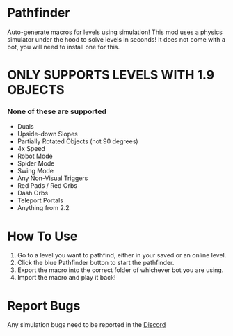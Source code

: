# Pathfinder

Auto-generate macros for levels using simulation! This mod uses a physics simulator under the hood to solve levels in seconds! It does not come with a bot, you will need to install one for this.

# ONLY SUPPORTS LEVELS WITH 1.9 OBJECTS
### None of these are supported
- Duals
- Upside-down Slopes
- Partially Rotated Objects (not 90 degrees)
- 4x Speed
- Robot Mode
- Spider Mode
- Swing Mode
- Any Non-Visual Triggers
- Red Pads / Red Orbs
- Dash Orbs
- Teleport Portals
- Anything from 2.2

# How To Use

1. Go to a level you want to pathfind, either in your saved or an online level.
2. Click the blue Pathfinder button to start the pathfinder.
3. Export the macro into the correct folder of whichever bot you are using.
4. Import the macro and play it back!

# Report Bugs

Any simulation bugs need to be reported in the [Discord](https://discord.gg/u9m7kqyqxu)
